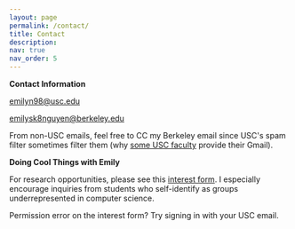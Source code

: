 ```yaml
---
layout: page
permalink: /contact/
title: Contact
description:  
nav: true
nav_order: 5
---
```

**Contact Information**

emilyn98@usc.edu

emilysk8nguyen@berkeley.edu


From non-USC emails, feel free to CC my Berkeley email since USC's spam filter sometimes filter them (why [some USC faculty](https://viterbi.usc.edu/directory/faculty/Kempe/David) provide their Gmail). 



**Doing Cool Things with Emily**

For research opportunities, please see this [interest form](https://forms.gle/FQEM4d3LvAEPBmC79). I especially encourage inquiries from students who self-identify as groups underrepresented in computer science. 

Permission error on the interest form? Try signing in with your USC email.


